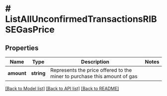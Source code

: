 # # ListAllUnconfirmedTransactionsRIBSEGasPrice

## Properties

Name | Type | Description | Notes
------------ | ------------- | ------------- | -------------
**amount** | **string** | Represents the price offered to the miner to purchase this amount of gas |

[[Back to Model list]](../../README.md#models) [[Back to API list]](../../README.md#endpoints) [[Back to README]](../../README.md)
